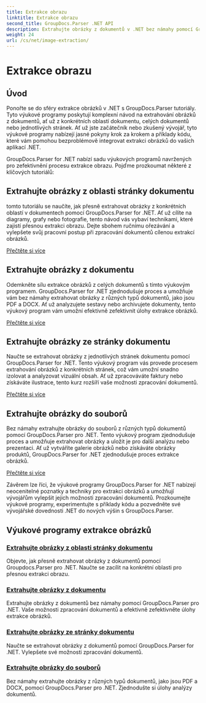 ```yaml
---
title: Extrakce obrazu
linktitle: Extrakce obrazu
second_title: GroupDocs.Parser .NET API
description: Extrahujte obrázky z dokumentů v .NET bez námahy pomocí GroupDocs.Parser. Vylepšete své možnosti zpracování dokumentů pomocí přesných technik extrakce obrazu.
weight: 24
url: /cs/net/image-extraction/
---
```


# Extrakce obrazu

## Úvod

Ponořte se do sféry extrakce obrázků v .NET s GroupDocs.Parser tutoriály. Tyto výukové programy poskytují komplexní návod na extrahování obrázků z dokumentů, ať už z konkrétních oblastí dokumentu, celých dokumentů nebo jednotlivých stránek. Ať už jste začátečník nebo zkušený vývojář, tyto výukové programy nabízejí jasné pokyny krok za krokem a příklady kódu, které vám pomohou bezproblémově integrovat extrakci obrázků do vašich aplikací .NET.

GroupDocs.Parser for .NET nabízí sadu výukových programů navržených pro zefektivnění procesu extrakce obrazu. Pojďme prozkoumat některé z klíčových tutoriálů:

## Extrahujte obrázky z oblasti stránky dokumentu
tomto tutoriálu se naučíte, jak přesně extrahovat obrázky z konkrétních oblastí v dokumentech pomocí GroupDocs.Parser for .NET. Ať už cílíte na diagramy, grafy nebo fotografie, tento návod vás vybaví technikami, které zajistí přesnou extrakci obrazu. Dejte sbohem ručnímu ořezávání a vylepšete svůj pracovní postup při zpracování dokumentů cílenou extrakcí obrázků.

[Přečtěte si více](./extract-images-from-document-page-area/)

## Extrahujte obrázky z dokumentu
Odemkněte sílu extrakce obrázků z celých dokumentů s tímto výukovým programem. GroupDocs.Parser for .NET zjednodušuje proces a umožňuje vám bez námahy extrahovat obrázky z různých typů dokumentů, jako jsou PDF a DOCX. Ať už analyzujete sestavy nebo archivujete dokumenty, tento výukový program vám umožní efektivně zefektivnit úlohy extrakce obrázků.

[Přečtěte si více](./extract-images-from-document/)

## Extrahujte obrázky ze stránky dokumentu
Naučte se extrahovat obrázky z jednotlivých stránek dokumentu pomocí GroupDocs.Parser for .NET. Tento výukový program vás provede procesem extrahování obrázků z konkrétních stránek, což vám umožní snadno izolovat a analyzovat vizuální obsah. Ať už zpracováváte faktury nebo získáváte ilustrace, tento kurz rozšíří vaše možnosti zpracování dokumentů.

[Přečtěte si více](./extract-images-from-document-page/)

## Extrahujte obrázky do souborů
Bez námahy extrahujte obrázky do souborů z různých typů dokumentů pomocí GroupDocs.Parser pro .NET. Tento výukový program zjednodušuje proces a umožňuje extrahovat obrázky a uložit je pro další analýzu nebo prezentaci. Ať už vytváříte galerie obrázků nebo získáváte obrázky produktů, GroupDocs.Parser for .NET zjednodušuje proces extrakce obrázků.

[Přečtěte si více](./extract-images-to-files/)

Závěrem lze říci, že výukové programy GroupDocs.Parser for .NET nabízejí neocenitelné poznatky a techniky pro extrakci obrázků a umožňují vývojářům vylepšit jejich možnosti zpracování dokumentů. Prozkoumejte výukové programy, experimentujte s příklady kódu a pozvedněte své vývojářské dovednosti .NET do nových výšin s GroupDocs.Parser.
## Výukové programy extrakce obrázků
### [Extrahujte obrázky z oblasti stránky dokumentu](./extract-images-from-document-page-area/)
Objevte, jak přesně extrahovat obrázky z dokumentů pomocí Groupdocs.Parser pro .NET. Naučte se zacílit na konkrétní oblasti pro přesnou extrakci obrazu.
### [Extrahujte obrázky z dokumentu](./extract-images-from-document/)
Extrahujte obrázky z dokumentů bez námahy pomocí GroupDocs.Parser pro .NET. Vaše možnosti zpracování dokumentů a efektivně zefektivněte úlohy extrakce obrázků.
### [Extrahujte obrázky ze stránky dokumentu](./extract-images-from-document-page/)
Naučte se extrahovat obrázky z dokumentů pomocí GroupDocs.Parser for .NET. Vylepšete své možnosti zpracování dokumentů.
### [Extrahujte obrázky do souborů](./extract-images-to-files/)
Bez námahy extrahujte obrázky z různých typů dokumentů, jako jsou PDF a DOCX, pomocí GroupDocs.Parser pro .NET. Zjednodušte si úlohy analýzy dokumentů.